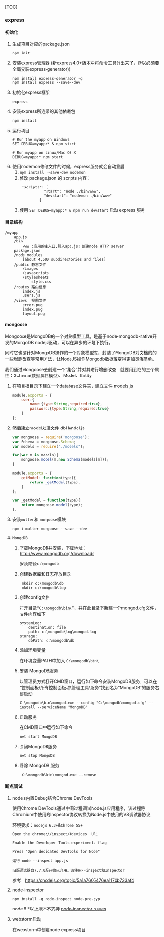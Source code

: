 [TOC]
### express

#### 初始化
1. 生成项目对应的package.json
    ```
    npm init
    ```
2. 安装express管理器 (新express4.0+版本中将命令工具分出来了，所以必须要全局安装express-generator))
    ```text
    npm install express-generator -g 
    npm install express --save--dev
    ```
3. 初始化express框架 
    ```text
    express
    ```
4. 安装express所连带的其他依赖包
    ```
   npm install
    ```
5. 运行项目
    ```
    # Run the myapp on Windows
   SET DEBUG=myapp:* & npm start
   
    # Run myapp on Linux/Mac OS X
   DEBUG=myapp:* npm start
    ```
6. 使用nodemon修改文件的时候，express服务就会自动重启
    1. `npm install --save-dev nodemon`
    2. 修改 package.json 的 scripts 内容：
       ```
        "scripts": {
                  "start": "node ./bin/www",
                  "devstart": "nodemon ./bin/www"
                }
       ```
    3. 使用 `SET DEBUG=myapp:* & npm run devstart` 启动 express 服务  

#### 目录结构

```
/myapp
    app.js
    /bin
        www :应用的主入口,引入app.js；创建node HTTP server
    package.json
    /node_modules
        [about 4,500 subdirectories and files]
    /public 静态文件
        /images
        /javascripts
        /stylesheets
            style.css
    /routes 路由信息
        index.js
        users.js
    /views  视图文件
        error.pug
        index.pug
        layout.pug

```

#### mongoose

  Mongoose是MongoDB的一个对象模型工具，是基于node-mongodb-native开发的MongoDB nodejs驱动，可以在异步的环境下执行。
    
  同时它也是针对MongoDB操作的一个对象模型库，封装了MongoDB对文档的的一些增删改查等常用方法，让NodeJS操作Mongodb数据库变得更加灵活简单。
    
  我们通过Mongoose去创建一个“集合”并对其进行增删改查，就要用到它的三个属性：Schema(数据属性模型)、Model、Entity
  
1. 在项目根目录下建立一个database文件夹，建立文件 models.js  
    ```javascript
    module.exports = { 
        user:{ 
            name:{type:String,required:true},
            password:{type:String,required:true}
        }
    };
    ```
2. 然后建立model处理文件 dbHandel.js
    ```javascript
    var mongoose = require('mongoose');
    var Schema = mongoose.Schema;
    var models = require("./models");
    
    for(var m in models){ 
        mongoose.model(m,new Schema(models[m]));
    }
    
    module.exports = { 
        getModel: function(type){ 
            return _getModel(type);
        }
    };
    
    var _getModel = function(type){ 
        return mongoose.model(type);
    };
    ```
3. 安装`multer`和 `mongoose`模块    
    ```text
    npm i multer mongoose --save --dev
    ```
4. `MongoDB`
   
   1. 下载MongoDB并安装，下载地址：http://www.mongodb.org/downloads
         
         安装路径`c:\mongodb`
    
   2. 创建数据库和日志存放目录
        
       ```text
        mkdir c:\mongodb\db
        mkdir c:\mongodb\log
         ```
   3. 创建config文件
   
        打开目录`“C:\mongodb\bin\”`，并在此目录下新建一个mongod.cfg文件，文件内容如下
           
        ```text
        systemLog:
            destination: file
            path: c:\mongodb\log\mongod.log
        storage:
            dbPath: c:\mongodb\db
         ```
           
   4. 添加环境变量
        
        在环境变量PATH中加入 `C:\mongodb\bin\` 
        
   5. 安装 MongoDB服务
        
        以管理员方式打开CMD窗口，运行如下命令安装MongoDB服务，可以在 “控制面板\所有控制面板项\管理工具\服务”找到名为“MongoDB”的服务右键启动
    
        ```text
        C:\mongodb\bin\mongod.exe --config "C:\mongodb\mongod.cfg" --install --serviceName "MongoDB"
        ```
   
   6. 启动服务 
        
        在CMD窗口中运行如下命令
    
        ```text
        net start MongoDB
        ```
   7. 关闭MongoDB服务
      
      ```text
      net stop MongoDB
      ```
      
   8. 移除 MongoDB 服务
      
      ```text
       C:\mongodb\bin\mongod.exe --remove 
       ```
      
#### 断点调试
1. nodejs内置Debug结合Chrome DevTools

   使用Chrome DevTools通过中间过程调试Node.js应用程序，该过程将Chromium中使用的Inspector协议转换为Node.js中使用的V8调试器协议
   
   环境要求：`nodejs 6.3+`&`Chrome 55+`
       
       Open the chrome://inspect/#devices  URL
       
       Enable the Developer Tools experiments flag
       
       Press "Open dedicated DevTools for Node" 
       
       运行 node --inspect app.js 
       
   `旧版调试器自7.7.0版开始已弃用。请使用--inspect和Inspector  `
     
   参考：https://cnodejs.org/topic/5a1a7605476ea1170b733af4
       
2. node-inspector
    
    `npm install -g node-inspect node-pre-gyp `
    
    node 8.*以上版本不支持 [node-inspector issues](https://github.com/node-inspector/node-inspector/issues/1010#issuecomment-306972510)
    
3. webstorm启动    

    在webstorm中创建node express项目
 